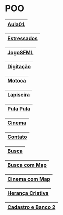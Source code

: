 # POO

| [Aula01](https://github.com/elizadora/POO/tree/main/Aula01) |
| ------------------------------------------------------------- |

| [Estressados](https://github.com/elizadora/POO/tree/main/Estressados) |
| ------------------------------------------------------------- |

| [JogoSFML](https://github.com/elizadora/POO/tree/main/JogoSFML) |
| ------------------------------------------------------------- |

| [Digitação](https://github.com/elizadora/POO/tree/main/Digitacao) |
| ------------------------------------------------------------- |

| [Motoca](https://github.com/elizadora/POO/tree/main/Motoca) |
| ------------------------------------------------------------- |

| [Lapiseira](https://github.com/elizadora/POO/tree/main/Lapiseira) |
| ------------------------------------------------------------- |

| [Pula Pula](https://github.com/elizadora/POO/tree/main/PulaPula) |
| ------------------------------------------------------------- |

| [Cinema](https://github.com/elizadora/POO/tree/main/Cinema) |
| ------------------------------------------------------------- |

| [Contato](https://github.com/elizadora/POO/tree/main/Contato) |
| ------------------------------------------------------------- |

| [Busca](https://github.com/elizadora/POO/tree/main/Busca) |
| ------------------------------------------------------------- |

| [Busca com Map](https://github.com/elizadora/POO/tree/main/BuscaMap) |
| ------------------------------------------------------------- |

| [Cinema com Map](https://github.com/elizadora/POO/tree/main/CinemaMap) |
| ------------------------------------------------------------- |

| [Herança Criativa](https://github.com/elizadora/POO/tree/main/HerancaCriativa) |
| ------------------------------------------------------------- |

| [Cadastro e Banco 2](https://github.com/elizadora/POO/tree/main/CadastroEhBanco) |
| ------------------------------------------------------------- |